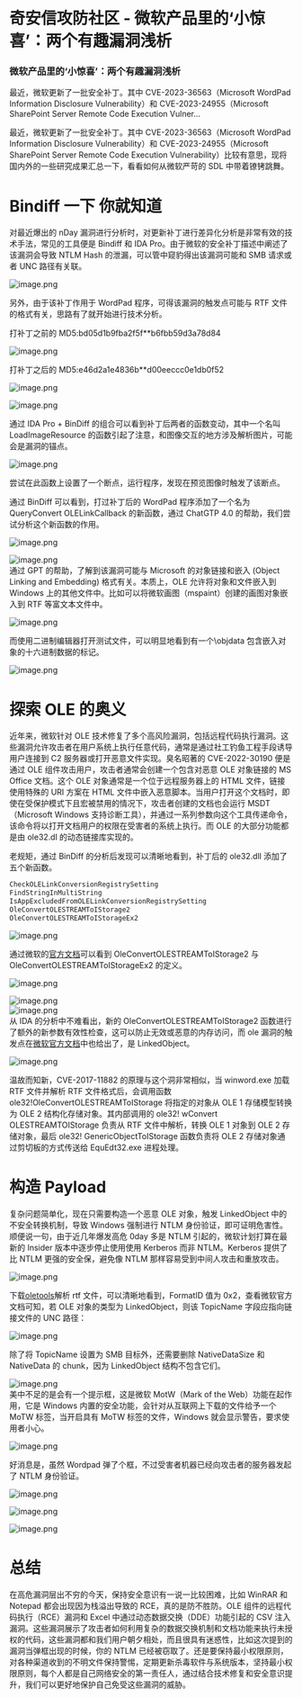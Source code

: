 

# 奇安信攻防社区 - 微软产品里的‘小惊喜’：两个有趣漏洞浅析

### 微软产品里的‘小惊喜’：两个有趣漏洞浅析

最近，微软更新了一批安全补丁。其中 CVE-2023-36563（Microsoft WordPad Information Disclosure Vulnerability）和 CVE-2023-24955（Microsoft SharePoint Server Remote Code Execution Vulner...

最近，微软更新了一批安全补丁。其中 CVE-2023-36563（Microsoft WordPad Information Disclosure Vulnerability）和 CVE-2023-24955（Microsoft SharePoint Server Remote Code Execution Vulnerability）比较有意思，现将国内外的一些研究成果汇总一下，看看如何从微软严苛的 SDL 中带着镣铐跳舞。

# Bindiff 一下 你就知道

对最近爆出的 nDay 漏洞进行分析时，对更新补丁进行差异化分析是非常有效的技术手法，常见的工具便是 Bindiff 和 IDA Pro。由于微软的安全补丁描述中阐述了该漏洞会导致 NTLM Hash 的泄漏，可以管中窥豹得出该漏洞可能和 SMB 请求或者 UNC 路径有关联。

![image.png](assets/1703831631-eaa625dbddfaa949b3764ae59424f324.png)

另外，由于该补丁作用于 WordPad 程序，可得该漏洞的触发点可能与 RTF 文件的格式有关，思路有了就开始进行技术分析。

打补丁之前的 MD5:bd05d1b9fba2f5f\*\*b6fbb59d3a78d84

![image.png](assets/1703831631-c45941f963f577c1c4e337f9b6fc6b64.png)

打补丁之后的 MD5:e46d2a1e4836b\*\*d00eeccc0e1db0f52

![image.png](assets/1703831631-3cac9ad226ba112c4f25044c7204064c.png)

![image.png](assets/1703831631-f97bbf9c3de664420d4f30b5fc891f05.png)

通过 IDA Pro + BinDiff 的组合可以看到补丁后两者的函数变动，其中一个名叫 LoadImageResource 的函数引起了注意，和图像交互的地方涉及解析图片，可能会是漏洞的锚点。

![image.png](assets/1703831631-a5158d251486f96714cc141d8e733d65.png)

尝试在此函数上设置了一个断点，运行程序，发现在预览图像时触发了该断点。

通过 BinDiff 可以看到，打过补丁后的 WordPad 程序添加了一个名为 QueryConvert OLELinkCallback 的新函数，通过 ChatGTP 4.0 的帮助，我们尝试分析这个新函数的作用。

![image.png](assets/1703831631-21077e445cb917e90e3e30b1be11c5da.png)

![image.png](assets/1703831631-5c8e05be7668f6c59e40147bee4688c1.png)  
通过 GPT 的帮助，了解到该漏洞可能与 Microsoft 的对象链接和嵌入 (Object Linking and Embedding) 格式有关。本质上，OLE 允许将对象和文件嵌入到 Windows 上的其他文件中。比如可以将微软画图（mspaint）创建的画图对象嵌入到 RTF 等富文本文件中。

![image.png](assets/1703831631-babc57fd4bebb40918f7fb4b64ef3984.png)

而使用二进制编辑器打开测试文件，可以明显地看到有一个\\objdata 包含嵌入对象的十六进制数据的标记。

![image.png](assets/1703831631-85b77207700e75bbe112b72b6cd3f457.png)

# 探索 OLE 的奥义

近年来，微软针对 OLE 技术修复了多个高风险漏洞，包括远程代码执行漏洞。这些漏洞允许攻击者在用户系统上执行任意代码，通常是通过社工钓鱼工程手段诱导用户连接到 C2 服务器或打开恶意文件实现。臭名昭著的 CVE-2022-30190 便是通过 OLE 组件攻击用户，攻击者通常会创建一个包含对恶意 OLE 对象链接的 MS Office 文档。这个 OLE 对象通常是一个位于远程服务器上的 HTML 文件，链接使用特殊的 URI 方案在 HTML 文件中嵌入恶意脚本。当用户打开这个文档时，即使在受保护模式下且宏被禁用的情况下，攻击者创建的文档也会运行 MSDT（Microsoft Windows 支持诊断工具），并通过一系列参数向这个工具传递命令，该命令将以打开文档用户的权限在受害者的系统上执行。而 OLE 的大部分功能都是由 ole32.dl 的动态链接库实现的。

老规矩，通过 BinDiff 的分析后发现可以清晰地看到，补丁后的 ole32.dll 添加了五个新函数。

```php
CheckOLELinkConversionRegistrySetting
FindStringInMultiString
IsAppExcludedFromOLELinkConversionRegistrySetting
OleConvertOLESTREAMToIStorage2
OleConvertOLESTREAMToIStorageEx2
```

![image.png](assets/1703831631-44fc23f296c818b4fa58caa719129f8c.png)

通过微软的[官方文档](https://learn.microsoft.com/en-us/windows/win32/stg/oleconvertolestreamtoistorage2)可以看到 OleConvertOLESTREAMToIStorage2 与 OleConvertOLESTREAMToIStorageEx2 的定义。

![image.png](assets/1703831631-aaaa9d43e10101b2205d1e8bbf89db59.png)

![image.png](assets/1703831631-82d1a561188ddfa19f19aae120003ab5.png)  
![image.png](assets/1703831631-59f9229affccf48f5f125874ee1751bc.png)  
从 IDA 的分析中不难看出，新的 OleConvertOLESTREAMToIStorage2 函数进行了额外的新参数有效性检查，这可以防止无效或恶意的内存访问，而 ole 漏洞的触发点在[微软官方文档](https://winprotocoldoc.blob.core.windows.net/productionwindowsarchives/MS-OLEDS/%5BMS-OLEDS%5D.pdf)中也给出了，是 LinkedObject。

![image.png](assets/1703831631-f3e68f45441852b77dff01e804b6e3f9.png)

温故而知新，CVE-2017-11882 的原理与这个洞非常相似，当 winword.exe 加载 RTF 文件并解析 RTF 文件格式后，会调用函数 ole32!OleConvertOLESTREAMToIStorage 将指定的对象从 OLE 1 存储模型转换为 OLE 2 结构化存储对象。其内部调用的 ole32! wConvert OLESTREAMTOIStorage 负责从 RTF 文件中解析，转换 OLE 1 对象到 OLE 2 存储对象，最后 ole32! GenericObjectToIStorage 函数负责将 OLE 2 存储对象通过剪切板的方式传送给 EquEdt32.exe 进程处理。

# 构造 Payload

复杂问题简单化，现在只需要构造一个恶意 OLE 对象，触发 LinkedObject 中的不安全转换机制，导致 Windows 强制进行 NTLM 身份验证，即可证明危害性。顺便说一句，由于近几年爆发高危 0day 多是 NTLM 引起的，微软计划打算在最新的 Insider 版本中逐步停止使用使用 Kerberos 而非 NTLM。Kerberos 提供了比 NTLM 更强的安全保，避免像 NTLM 那样容易受到中间人攻击和重放攻击。

![image.png](assets/1703831631-80257a9e683c378bf5245f93d8676d80.png)

下载[oletools](https://www.kitploit.com/2017/04/oletools-tools-to-analyze-ms-ole2-files.html?m=0)解析 rtf 文件，可以清晰地看到，FormatID 值为 0x2，查看微软官方文档可知，若 OLE 对象的类型为 LinkedObject，则该 TopicName 字段应指向链接文件的 UNC 路径：

![image.png](assets/1703831631-3ba8ae334cf01402919ca4a789c43827.png)

除了将 TopicName 设置为 SMB 目标外，还需要删除 NativeDataSize 和 NativeData 的 chunk，因为 LinkedObject 结构不包含它们。

![image.png](assets/1703831631-ef2f2b090818f10fcab8d7ecc9f52fd5.png)  
美中不足的是会有一个提示框，这是微软 MotW（Mark of the Web）功能在起作用，它是 Windows 内置的安全功能，会针对从互联网上下载的文件给予一个 MoTW 标签，当开启具有 MoTW 标签的文件，Windows 就会显示警告，要求使用者小心。

![image.png](assets/1703831631-08c9e20b181868e69056086a4a06dfa7.png)

好消息是，虽然 Wordpad 弹了个框，不过受害者机器已经向攻击者的服务器发起了 NTLM 身份验证。

![image.png](assets/1703831631-c3f6299cd02594ce5c797e4fb90c8df7.png)

![image.png](assets/1703831631-b0635b78129bab9dfca2446640b7bbf4.png)

![image.png](assets/1703831631-2d1a7255993d03f8d13433e232ea9034.png)

# 总结

在高危漏洞层出不穷的今天，保持安全意识有一说一比较困难，比如 WinRAR 和 Notepad 都会出现因为栈溢出导致的 RCE，真的是防不胜防。OLE 组件的远程代码执行（RCE）漏洞和 Excel 中通过动态数据交换（DDE）功能引起的 CSV 注入漏洞。这些漏洞展示了攻击者如何利用复杂的数据交换机制和文档功能来执行未授权的代码，这些漏洞都和我们用户朝夕相处，而且很具有迷惑性，比如这次提到的漏洞当弹框出现的时候，你的 NTLM 已经被窃取了。还是要保持最小权限原则，对各种渠道收到的不明文件保持警惕，定期更新杀毒软件与系统版本，坚持最小权限原则，每个人都是自己网络安全的第一责任人，通过结合技术修复和安全意识提升，我们可以更好地保护自己免受这些漏洞的威胁。
